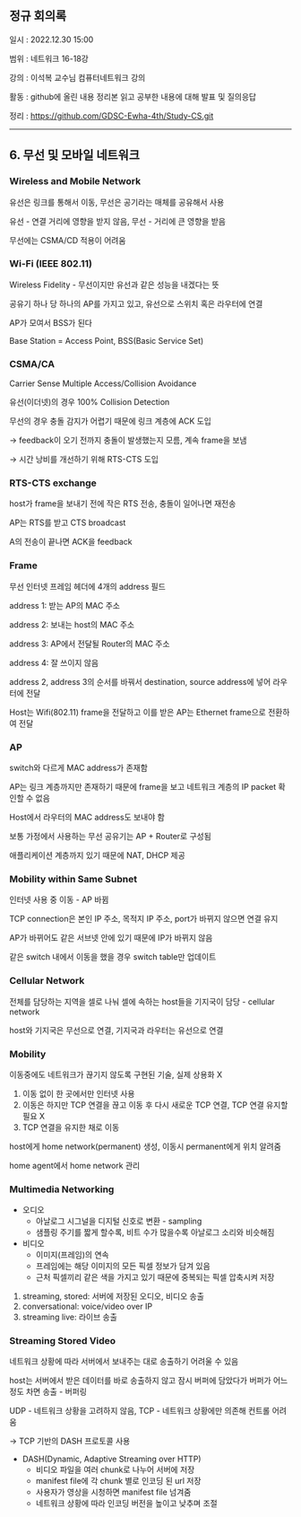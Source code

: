 ## 정규 회의록

일시 : 2022.12.30 15:00

범위 : 네트워크 16-18강

강의 : 이석복 교수님 컴퓨터네트워크 강의

활동 : github에 올린 내용 정리본 읽고 공부한 내용에 대해 발표 및 질의응답

정리 : https://github.com/GDSC-Ewha-4th/Study-CS.git

---

## 6. 무선 및 모바일 네트워크

### Wireless and Mobile Network

유선은 링크를 통해서 이동, 무선은 공기라는 매체를 공유해서 사용

유선 - 연결 거리에 영향을 받지 않음, 무선 - 거리에 큰 영향을 받음

무선에는 CSMA/CD 적용이 어려움

### Wi-Fi (IEEE 802.11)

Wireless Fidelity - 무선이지만 유선과 같은 성능을 내겠다는 뜻

공유기 하나 당 하나의 AP를 가지고 있고, 유선으로 스위치 혹은 라우터에 연결

AP가 모여서  BSS가 된다

Base Station = Access Point, BSS(Basic Service Set)

### CSMA/CA

Carrier Sense Multiple Access/Collision Avoidance

유선(이더넷)의 경우 100% Collision Detection

무선의 경우 충돌 감지가 어렵기 때문에 링크 계층에 ACK 도입

→ feedback이 오기 전까지 충돌이 발생했는지 모름, 계속 frame을 보냄

→ 시간 낭비를 개선하기 위해 RTS-CTS 도입

### RTS-CTS exchange

host가 frame을 보내기 전에 작은 RTS 전송, 충돌이 일어나면 재전송

AP는 RTS를 받고 CTS broadcast

A의 전송이 끝나면 ACK을 feedback

### Frame

무선 인터넷 프레임 헤더에 4개의 address 필드

address 1: 받는 AP의 MAC 주소

address 2: 보내는 host의 MAC 주소

address 3: AP에서 전달될 Router의 MAC 주소

address 4: 잘 쓰이지 않음

address 2, address 3의 순서를 바꿔서 destination, source address에 넣어 라우터에 전달

Host는 Wifi(802.11) frame을 전달하고 이를 받은 AP는 Ethernet frame으로 전환하여 전달

### AP

switch와 다르게 MAC address가 존재함

AP는 링크 계층까지만 존재하기 때문에 frame을 보고 네트워크 계층의 IP packet 확인할 수 없음

Host에서 라우터의 MAC address도 보내야 함

보통 가정에서 사용하는 무선 공유기는 AP + Router로 구성됨

애플리케이션 계층까지 있기 때문에 NAT, DHCP 제공

### Mobility within Same Subnet

인터넷 사용 중 이동 - AP 바뀜

TCP connection은 본인 IP 주소, 목적지 IP 주소, port가 바뀌지 않으면 연결 유지

AP가 바뀌어도 같은 서브넷 안에 있기 때문에 IP가 바뀌지 않음

같은 switch 내에서 이동을 했을 경우 switch table만 업데이트

### Cellular Network

전체를 담당하는 지역을 셀로 나눠 셀에 속하는 host들을 기지국이 담당 - cellular network

host와 기지국은 무선으로 연결, 기지국과 라우터는 유선으로 연결

### Mobility

이동중에도 네트워크가 끊기지 않도록 구현된 기술, 실제 상용화 X

1. 이동 없이 한 곳에서만 인터넷 사용
2. 이동은 하지만 TCP 연결을 끊고 이동 후 다시 새로운 TCP 연결, TCP 연결 유지할 필요 X
3. TCP 연결을 유지한 채로 이동

host에게 home network(permanent) 생성, 이동시 permanent에게 위치 알려줌

home agent에서 home network 관리

### Multimedia Networking

- 오디오
    - 아날로그 시그널을 디지털 신호로 변환 - sampling
    - 샘플링 주기를 짧게 할수록, 비트 수가 많을수록 아날로그 소리와 비슷해짐
- 비디오
    - 이미지(프레임)의 연속
    - 프레임에는 해당 이미지의 모든 픽셀 정보가 담겨 있음
    - 근처 픽셀끼리 같은 색을 가지고 있기 때문에 중복되는 픽셀 압축시켜 저장
1. streaming, stored: 서버에 저장된 오디오, 비디오 송출
2. conversational: voice/video over IP
3. streaming live: 라이브 송출

### Streaming Stored Video

네트워크 상황에 따라 서버에서 보내주는 대로 송출하기 어려울 수 있음

host는 서버에서 받은 데이터를 바로 송출하지 않고 잠시 버퍼에 담았다가 버퍼가 어느 정도 차면 송출 - 버퍼링

UDP - 네트워크 상황을 고려하지 않음, TCP - 네트워크 상황에만 의존해 컨트롤 어려움

→ TCP 기반의 DASH 프로토콜 사용

- DASH(Dynamic, Adaptive Streaming over HTTP)
    - 비디오 파일을 여러 chunk로 나누어 서버에 저장
    - manifest file에 각 chunk 별로 인코딩 된 url 저장
    - 사용자가 영상을 시청하면 manifest file 넘겨줌
    - 네트워크 상황에 따라 인코딩 버전을 높이고 낮추며 조절